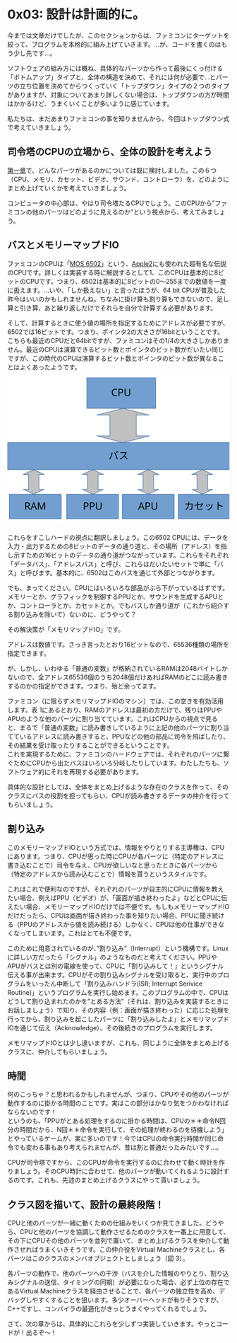 # 0x03: 設計は計画的に。

今までは文章だけでしたが、このセクションからは、ファミコンにターゲットを絞って、プログラムを本格的に組み上げていきます。…が、コードを書くのはもう少し先です…。

ソフトウェアの組み方には概ね、具体的なパーツから作って最後にくっ付ける「ボトムアップ」タイプと、全体の構造を決めて、それには何が必要で…とパーツの立ち位置を決めてからつくっていく「トップダウン」タイプの２つのタイプがありますが、対象についてあまり詳しくない場合は、トップダウンの方が時間はかかるけど、うまくいくことが多いように感じています。

私たちは、まだあまりファミコンの事を知りませんから、今回はトップダウン式で考えていきましょう。

## 司令塔のCPUの立場から、全体の設計を考えよう

[第一章](chapter1.md)で、どんなパーツがあるのかについては既に検討しました。この６つ（CPU、メモリ、カセット、ビデオ、サウンド、コントローラ）を、どのようにまとめ上げていくかを考えていきましょう。

コンピュータの中心部は、やはり司令塔たるCPUでしょう。このCPUから”ファミコンの他のパーツはどのように見えるのか”という視点から、考えてみましょう。

## バスとメモリーマップドIO

ファミコンのCPUは「[MOS 6502](https://ja.wikipedia.org/wiki/MOS_6502)」という、[Apple2](https://ja.wikipedia.org/wiki/Apple_II)にも使われた超有名な伝説のCPUです。詳しくは実装する時に解説するとして1、このCPUは基本的に8ビットのCPUです。つまり、6502は基本的に8ビットの0〜255までの数値を一度に扱えます。…いや、「しか扱えない」と言ったほうが、64 bit CPUが普及した昨今はいいのかもしれませんね。ちなみに掛け算も割り算もできないので、足し算と引き算、あと繰り返しだけでそれらを自分で計算する必要があります。

そして、計算するときに使う値の場所を指定するためにアドレスが必要ですが、6502では16ビットです。つまり、ポインタ2の大きさが16bitということです。こちらも最近のCPUだと64bitですが、ファミコンはその1/4の大きさしかありません。最近のCPUは演算できるビット数とポインタのビット数がだいたい同じですが、この時代のCPUは演算するビット数とポインタのビット数が異なることはよくあったようです。

![](system.svg)

これらをすこしハードの視点に翻訳しましょう。この6502 CPUには、データを入力・出力するための8ビットのデータの通り道と、その場所（アドレス）を指し示すための16ビットのデータの通り道がつながっています。これらをそれぞれ「データバス」、「アドレスバス」と呼び、これらはだいたいセットで単に「バス」と呼びます。基本的に、6502はこのバスを通じて外部とつながります。

でも、まってください。CPUにはいろいろな部品がぶら下がっているはずです。メモリーとか、グラフィックを制御するPPUとか、サウンドを生成するAPUとか、コントローラとか、カセットとか。でもバスしか通り道が（これから紹介する割り込みを除いて）ないのに、どうやって？

その解決策が「メモリマップドIO」です。

アドレスは数値です。さっき言ったとおり16ビットなので、65536種類の場所を指定できます。

が、しかし、いわゆる「普通の変数」が格納されているRAMは2048バイトしかないので、全アドレス65536個のうち2048個だけあればRAMのどこに読み書きするのかの指定ができます。つまり、殆ど余ってます。

ファミコン（に限らずメモリマップドIOのマシン）では、この空きを有効活用します。表 1にあるとおり、RAMのアドレスは最初の方だけで、残りはPPUやAPUのような他のパーツに割り当てています。これはCPUからの視点で見ると、まるで「普通の変数」に読み書きしているように上記の他のパーツに割り当てているアドレスに読み書きすると、PPUなどの他の部品に司令を飛ばしたり、その結果を受け取ったりすることができるということです。  
これを実現するために、ファミコンのハードウェアでは、それぞれのパーツに繋ぐためにCPUから出たバスはいろいろ分岐したりしています。わたしたちも、ソフトウェア的にそれを再現する必要があります。

具体的な設計としては、全体をまとめ上げるような存在のクラスを作って、そのクラスにバスの役割を担ってもらい、CPUが読み書きするデータの仲介を行ってもらいましょう。

## 割り込み

このメモリーマップドIOという方式では、情報をやりとりする主導権は、CPUにあります。つまり、CPUが思った時にCPUが各パーツに（特定のアドレスに書き込むことで）司令を与え、CPUが欲しいなと思ったときに各パーツから（特定のアドレスから読み込むことで）情報を貰うというスタイルです。

これはこれで便利なのですが、それぞれのパーツが自主的にCPUに情報を教えたい場合、例えばPPU（ビデオ）が、「画面が描き終わったよ」などとCPUに伝えたい場合、メモリーマップドIOだけでは不便です。もしもメモリーマップドIOだけだったら、CPUは画面が描き終わった事を知りたい場合、PPUに聞き続ける（PPUのアドレスから値を読み続ける）しかなく、CPUは他の仕事ができなくなってしまいます。これはとても不便です。

このために用意されているのが、”割り込み”（Interrupt）という機構です。Linuxに詳しい方だったら「シグナル」のようなものだと考えてください。PPUやAPUがバスとは別の電線を使って、CPUに「割り込みして！」というシグナル伝える事が出来ます。CPUがその割り込みシグナルを受け取ると、実行中のプログラムをいったん中断して「割り込みハンドラ\(ISR; Interrupt Serivice Routine\)」というプログラムを実行し始めます。このプログラムの中で、CPUはどうして割り込まれたのかを”とある方法”（それは、割り込みを実装するときにお話しましょう）で知り、その内容（例：画面が描き終わった）に応じた処理を行ってから、割り込みを起こしたパーツに「割り込みしたよ」とメモリマップドIOを通じて伝え（Acknowledge）、その後続きのプログラムを実行します。

メモリマップドIOとは少し違いますが、これも、同じように全体をまとめ上げるクラスに、仲介してもらいましょう。

## 時間

何のこっちゃ？と思われるかもしれませんが、つまり、CPUやその他のパーツが動作するのに掛かる時間のことです。実はこの部分はかなり気をつかわなければならないのです！  
というのも、「PPUがとある処理をするのに掛かる時間は、CPUの＊＊命令N回分の時間だから、N回＊＊命令を実行して、その処理が終わるのを待機しよう」とやっているゲームが、実に多いのです！今ではCPUの命令実行時間が同じ命令でも変わる事もあり考えられませんが、昔は割と普通だったみたいです…。

CPUが司令塔ですから、このCPUが命令を実行するのに合わせて動く時計を作りましょう。そのCPU時計に合わせて、他のパーツが動いてくれるように設計するのです。これも、先述のまとめ上げるクラスにやって貰いましょう。

## クラス図を描いて、設計の最終段階！

CPUと他のパーツが一緒に動くための仕組みをいくつか見てきました。どうやら、CPUと他のパーツを協調して動作させるためのクラスを一番上に用意して、その下にCPUその他のパーツを並列で置いて、まとめ上げるクラスを仲介して動作させればうまくいきそうです。この仲介役をVirtual Machineクラスとし、各パーツはこのクラスのメンバオブジェクトとしましょう（図 3）。

各パーツの動作で、他のパーツへの干渉（バスを介した情報のやりとり、割り込みシグナルの送信、タイミングの同期）が必要になった場合、必ず上位の存在であるVirtual Machineクラスを経由させることで、各パーツの独立性を高め、デバッグしやすくすることを狙います。多少オーバーヘッドが有りそうですが、C++ですし、コンパイラの最適化がきっとうまくやってくれるでしょう。

さて、次の章からは、具体的にこれらを少しずつ実装していきます。やっとコードが！出るぞ～！

